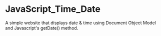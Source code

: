 # JavaScript_Time_Date
A simple website that displays date &amp; time using Document Object Model and Javascript's getDate() method.
